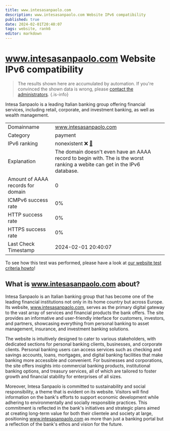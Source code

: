 ```yaml
---
title: www.intesasanpaolo.com
description: www.intesasanpaolo.com Website IPv6 compatibility
published: true
date: 2024-02-01T20:40:07
tags: website, rank6
editor: markdown
---
```


# www.intesasanpaolo.com Website IPv6 compatibility

> The results shown here are accumulated by automation. If you're convinced the shown data is wrong, please [contact the administrators](/howto/chat). 
{.is-info}

Intesa Sanpaolo is a leading Italian banking group offering financial services, including retail, corporate, and investment banking, as well as wealth management.


|   |   |
| - | - |
| Domainname | www.intesasanpaolo.com
| Category | payment |
| IPv6 ranking | nonexistent :x: [🔗](/howto/ranking) |
| Explanation | The domain doesn't even have an AAAA record to begin with. The is the worst ranking a webite can get in the IPv6 database. |
| Amount of AAAA records for domain | 0 |
| ICMPv6 success rate | 0%|
| HTTP success rate | 0% |
| HTTPS success rate | 0% |
| Last Check Timestamp | 2024-02-01 20:40:07 |

To see how this test was performed, please have a look at [our website test criteria howto](/howto/testcriteria/website)!


## What is www.intesasanpaolo.com about?
Intesa Sanpaolo is an Italian banking group that has become one of the leading financial institutions not only in its home country but across Europe. Its website, www.intesasanpaolo.com, serves as the primary digital gateway to the vast array of services and financial products the bank offers. The site provides an informative and user-friendly interface for customers, investors, and partners, showcasing everything from personal banking to asset management, insurance, and investment banking solutions.

The website is intuitively designed to cater to various stakeholders, with dedicated sections for personal banking clients, businesses, and corporate clients. Personal banking users can access services such as checking and savings accounts, loans, mortgages, and digital banking facilities that make banking more accessible and convenient. For businesses and corporations, the site offers insights into commercial banking products, institutional banking options, and treasury services, all of which are tailored to foster growth and financial stability for enterprises of all sizes.

Moreover, Intesa Sanpaolo is committed to sustainability and social responsibility, a theme that is evident on its website. Visitors will find information on the bank's efforts to support economic development while adhering to environmentally and socially responsible practices. This commitment is reflected in the bank's initiatives and strategic plans aimed at creating long-term value for both their clientele and society at large, positioning www.intesasanpaolo.com as more than just a banking portal but a reflection of the bank's ethos and vision for the future.


